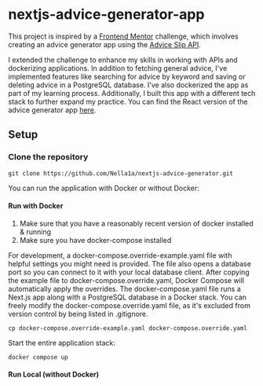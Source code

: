 # nextjs-advice-generator-app

This project is inspired by a [Frontend Mentor](https://www.frontendmentor.io/home) challenge, which involves creating an advice generator app using the [Advice Slip API](https://api.adviceslip.com/).

I extended the challenge to enhance my skills in working with APIs and dockerizing applications. In addition to fetching general advice, I've implemented features like searching for advice by keyword and saving or deleting advice in a PostgreSQL database. I've also dockerized the app as part of my learning process. Additionally, I built this app with a different tech stack to further expand my practice. You can find the React version of the advice generator app [here](https://github.com/Nella1a/react-advice-generator-app).

## Setup

### Clone the repository

```
git clone https://github.com/Nella1a/nextjs-advice-generator.git
```
You can run the application with Docker or without Docker: 

#### Run with Docker 

 1. Make sure that you have a reasonably recent version of docker installed & running
 2. Make sure you have docker-compose installed

For development, a docker-compose.override-example.yaml file with helpful settings you might need is provided.
The file also opens a database port so you can connect to it with your local database client. 
After copying the example file to docker-compose.override.yaml, Docker Compose will automatically apply the overrides. 
The docker-compose.yaml file runs a Next.js app along with a PostgreSQL database in a Docker stack.
You can freely modify the docker-compose.override.yaml file, as it's excluded from version control by being listed in .gitignore. 

```
cp docker-compose.override-example.yaml docker-compose.override.yaml
```


Start the entire application stack: 

```
docker compose up
```

#### Run Local (without Docker)
